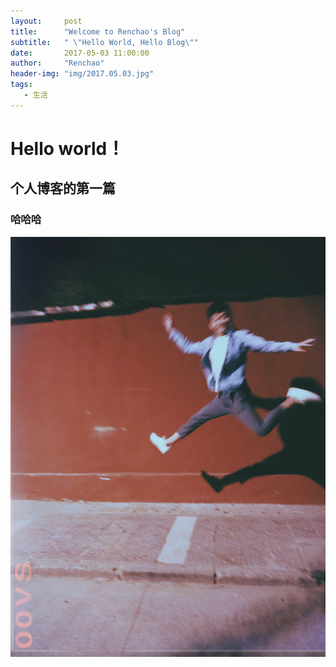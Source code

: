 ```yaml
---
layout:     post
title:      "Welcome to Renchao's Blog"
subtitle:   " \"Hello World, Hello Blog\""
date:       2017-05-03 11:00:00
author:     "Renchao"
header-img: "img/2017.05.03.jpg"
tags: 
   - 生活
---
```

# Hello world！

## 个人博客的第一篇

### 哈哈哈

![图片](/img/hahaha.jpg)


